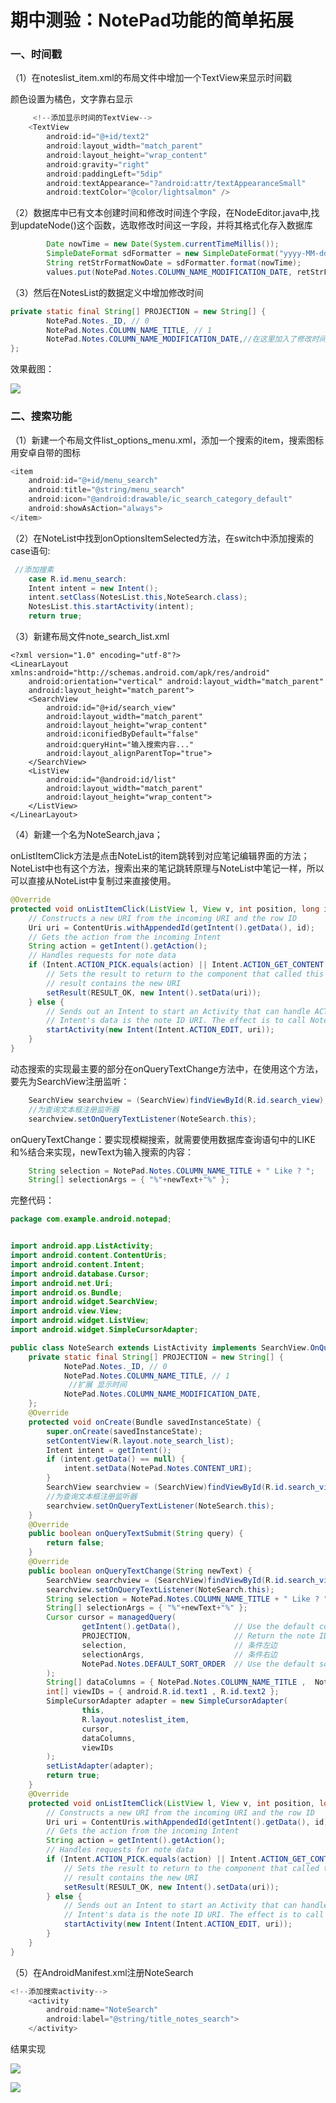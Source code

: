 # 期中测验：NotePad功能的简单拓展
### 一、时间戳

（1）在noteslist_item.xml的布局文件中增加一个TextView来显示时间戳

颜色设置为橘色，文字靠右显示

```java
     <!--添加显示时间的TextView-->
    <TextView
        android:id="@+id/text2"
        android:layout_width="match_parent"
        android:layout_height="wrap_content"
        android:gravity="right"
        android:paddingLeft="5dip"
        android:textAppearance="?android:attr/textAppearanceSmall"
        android:textColor="@color/lightsalmon" />
```

（2）数据库中已有文本创建时间和修改时间连个字段，在NodeEditor.java中,找到updateNode()这个函数，选取修改时间这一字段，并将其格式化存入数据库

```java
        Date nowTime = new Date(System.currentTimeMillis());
        SimpleDateFormat sdFormatter = new SimpleDateFormat("yyyy-MM-dd HH:mm:ss");
        String retStrFormatNowDate = sdFormatter.format(nowTime);
        values.put(NotePad.Notes.COLUMN_NAME_MODIFICATION_DATE, retStrFormatNowDate);
```

（3）然后在NotesList的数据定义中增加修改时间

```java
private static final String[] PROJECTION = new String[] {
        NotePad.Notes._ID, // 0
        NotePad.Notes.COLUMN_NAME_TITLE, // 1
        NotePad.Notes.COLUMN_NAME_MODIFICATION_DATE,//在这里加入了修改时间的显示
};

```

效果截图：

![](http://m.qpic.cn/psc?/V12PiJBW3ypWPZ/8YUQ4vKPKp.vxIKbDZcdtpTSxwML4f8t0h.*kqtnwiP2R1OAEjbvMMaGaRvqek92hPZYz67p0PN5uNND599Ohg!!/b&bo=9wHuAgAAAAADBzg!&rf=viewer_4)

### 二、搜索功能

（1）新建一个布局文件list_options_menu.xml，添加一个搜索的item，搜索图标用安卓自带的图标

```javascript
<item
    android:id="@+id/menu_search"
    android:title="@string/menu_search"
    android:icon="@android:drawable/ic_search_category_default"
    android:showAsAction="always">
</item>
```

（2）在NoteList中找到onOptionsItemSelected方法，在switch中添加搜索的case语句:

```java
 //添加搜素
    case R.id.menu_search:
    Intent intent = new Intent();
    intent.setClass(NotesList.this,NoteSearch.class);
    NotesList.this.startActivity(intent);
    return true;
```

（3）新建布局文件note_search_list.xml

```
<?xml version="1.0" encoding="utf-8"?>
<LinearLayout xmlns:android="http://schemas.android.com/apk/res/android"
    android:orientation="vertical" android:layout_width="match_parent"
    android:layout_height="match_parent">
    <SearchView
        android:id="@+id/search_view"
        android:layout_width="match_parent"
        android:layout_height="wrap_content"
        android:iconifiedByDefault="false"
        android:queryHint="输入搜索内容..."
        android:layout_alignParentTop="true">
    </SearchView>
    <ListView
        android:id="@android:id/list"
        android:layout_width="match_parent"
        android:layout_height="wrap_content">
    </ListView>
</LinearLayout>
```

（4）新建一个名为NoteSearch,java；

onListItemClick方法是点击NoteList的item跳转到对应笔记编辑界面的方法；NoteList中也有这个方法，搜索出来的笔记跳转原理与NoteList中笔记一样，所以可以直接从NoteList中复制过来直接使用。

```java
@Override
protected void onListItemClick(ListView l, View v, int position, long id) {
    // Constructs a new URI from the incoming URI and the row ID
    Uri uri = ContentUris.withAppendedId(getIntent().getData(), id);
    // Gets the action from the incoming Intent
    String action = getIntent().getAction();
    // Handles requests for note data
    if (Intent.ACTION_PICK.equals(action) || Intent.ACTION_GET_CONTENT.equals(action)) {
        // Sets the result to return to the component that called this Activity. The
        // result contains the new URI
        setResult(RESULT_OK, new Intent().setData(uri));
    } else {
        // Sends out an Intent to start an Activity that can handle ACTION_EDIT. The
        // Intent's data is the note ID URI. The effect is to call NoteEdit.
        startActivity(new Intent(Intent.ACTION_EDIT, uri));
    }
}
```
动态搜索的实现最主要的部分在onQueryTextChange方法中，在使用这个方法，要先为SearchView注册监听：

```java
    SearchView searchview = (SearchView)findViewById(R.id.search_view);
    //为查询文本框注册监听器
    searchview.setOnQueryTextListener(NoteSearch.this);
```
onQueryTextChange：要实现模糊搜索，就需要使用数据库查询语句中的LIKE和%结合来实现，newText为输入搜索的内容：

```java
    String selection = NotePad.Notes.COLUMN_NAME_TITLE + " Like ? ";
    String[] selectionArgs = { "%"+newText+"%" };
```
完整代码：

```java
package com.example.android.notepad;


import android.app.ListActivity;
import android.content.ContentUris;
import android.content.Intent;
import android.database.Cursor;
import android.net.Uri;
import android.os.Bundle;
import android.widget.SearchView;
import android.view.View;
import android.widget.ListView;
import android.widget.SimpleCursorAdapter;

public class NoteSearch extends ListActivity implements SearchView.OnQueryTextListener {
    private static final String[] PROJECTION = new String[] {
            NotePad.Notes._ID, // 0
            NotePad.Notes.COLUMN_NAME_TITLE, // 1
             //扩展 显示时间
            NotePad.Notes.COLUMN_NAME_MODIFICATION_DATE,
    };
    @Override
    protected void onCreate(Bundle savedInstanceState) {
        super.onCreate(savedInstanceState);
        setContentView(R.layout.note_search_list);
        Intent intent = getIntent();
        if (intent.getData() == null) {
            intent.setData(NotePad.Notes.CONTENT_URI);
        }
        SearchView searchview = (SearchView)findViewById(R.id.search_view);
        //为查询文本框注册监听器
        searchview.setOnQueryTextListener(NoteSearch.this);
    }
    @Override
    public boolean onQueryTextSubmit(String query) {
        return false;
    }
    @Override
    public boolean onQueryTextChange(String newText) {
        SearchView searchview = (SearchView)findViewById(R.id.search_view);
        searchview.setOnQueryTextListener(NoteSearch.this);
        String selection = NotePad.Notes.COLUMN_NAME_TITLE + " Like ? ";
        String[] selectionArgs = { "%"+newText+"%" };
        Cursor cursor = managedQuery(
                getIntent().getData(),            // Use the default content URI for the provider.
                PROJECTION,                       // Return the note ID and title for each note. and modifcation date
                selection,                        // 条件左边
                selectionArgs,                    // 条件右边
                NotePad.Notes.DEFAULT_SORT_ORDER  // Use the default sort order.
        );
        String[] dataColumns = { NotePad.Notes.COLUMN_NAME_TITLE ,  NotePad.Notes.COLUMN_NAME_MODIFICATION_DATE };
        int[] viewIDs = { android.R.id.text1 , R.id.text2 };
        SimpleCursorAdapter adapter = new SimpleCursorAdapter(
                this,
                R.layout.noteslist_item,
                cursor,
                dataColumns,
                viewIDs
        );
        setListAdapter(adapter);
        return true;
    }
    @Override
    protected void onListItemClick(ListView l, View v, int position, long id) {
        // Constructs a new URI from the incoming URI and the row ID
        Uri uri = ContentUris.withAppendedId(getIntent().getData(), id);
        // Gets the action from the incoming Intent
        String action = getIntent().getAction();
        // Handles requests for note data
        if (Intent.ACTION_PICK.equals(action) || Intent.ACTION_GET_CONTENT.equals(action)) {
            // Sets the result to return to the component that called this Activity. The
            // result contains the new URI
            setResult(RESULT_OK, new Intent().setData(uri));
        } else {
            // Sends out an Intent to start an Activity that can handle ACTION_EDIT. The
            // Intent's data is the note ID URI. The effect is to call NoteEdit.
            startActivity(new Intent(Intent.ACTION_EDIT, uri));
        }
    }
}
```

（5）在AndroidManifest.xml注册NoteSearch

```java
<!--添加搜索activity-->
    <activity
        android:name="NoteSearch"
        android:label="@string/title_notes_search">
    </activity>
```

结果实现

![](http://a1.qpic.cn/psc?/V12PiJBW3ypWPZ/8YUQ4vKPKp.vxIKbDZcdtrnp6qXkEByYMK4L5N4Wvrjy0pPvcaXetNknzROM8xx9Q7iyle1mNSi7lwNExv594Q!!/b&ek=1&kp=1&pt=0&bo=EwLsAAAAAAADF88!&tl=1&vuin=758420984&tm=1590325200&sce=60-1-1&rf=viewer_4)

![](http://m.qpic.cn/psc?/V12PiJBW3ypWPZ/8YUQ4vKPKp.vxIKbDZcdtr5qKHYr549SWMAWHlPvlKiTMJO6kUQpB3cYLhrD2XpEu1AspEYmlQ5bFgtcInkXjQ!!/b&bo=5wHJAgAAAAADBw8!&rf=viewer_4)
